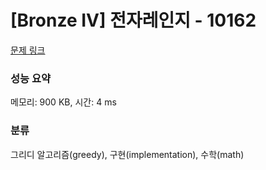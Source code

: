 # [Bronze IV] 전자레인지 - 10162 

[문제 링크](https://www.acmicpc.net/problem/10162) 

### 성능 요약

메모리: 900 KB, 시간: 4 ms

### 분류

그리디 알고리즘(greedy), 구현(implementation), 수학(math)

